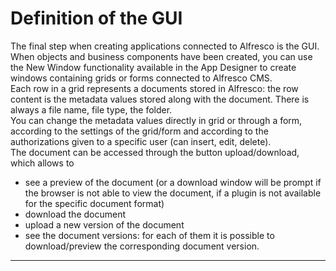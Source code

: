 # Definition of the GUI

The final step when creating applications connected to Alfresco is the GUI.  
When objects and business components have been created, you can use the New Window functionality available in the App Designer to create windows containing grids or forms connected to Alfresco CMS.  
Each row in a grid represents a documents stored in Alfresco: the row content is the metadata values stored along with the document. There is always a file name, file type, the folder.  
You can change the metadata values directly in grid or through a form, according to the settings of the grid/form and according to the authorizations given to a specific user \(can insert, edit, delete\).  
The document can be accessed through the button upload/download, which allows to

* see a preview of the document \(or a download window will be prompt if the browser is not able to view the document, if a plugin is not available for the specific document format\)
* download the document
* upload a new version of the document
* see the document versions: for each of them it is possible to download/preview the corresponding document version.

---



